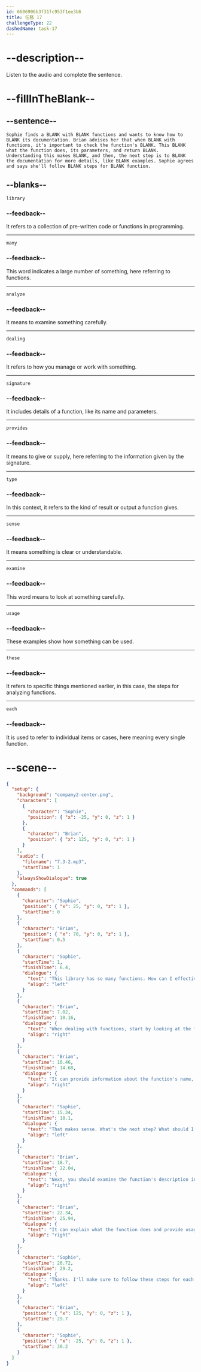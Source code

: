 ```yaml
---
id: 6606906b3f31fc953f1ee3b6
title: 任務 17
challengeType: 22
dashedName: task-17
---
```


<!-- (Audio) The whole dialogue -->

# --description--

Listen to the audio and complete the sentence.

# --fillInTheBlank--

## --sentence--

`Sophie finds a BLANK with BLANK functions and wants to know how to BLANK its documentation. Brian advises her that when BLANK with functions, it's important to check the function's BLANK. This BLANK what the function does, its parameters, and return BLANK. Understanding this makes BLANK, and then, the next step is to BLANK the documentation for more details, like BLANK examples. Sophie agrees and says she'll follow BLANK steps for BLANK function.`

## --blanks--

`library`

### --feedback--

It refers to a collection of pre-written code or functions in programming.

---

`many`

### --feedback--

This word indicates a large number of something, here referring to functions.

---

`analyze`

### --feedback--

It means to examine something carefully.

---

`dealing`

### --feedback--

It refers to how you manage or work with something.

---

`signature`

### --feedback--

It includes details of a function, like its name and parameters.

---

`provides`

### --feedback--

It means to give or supply, here referring to the information given by the signature.

---

`type`

### --feedback--

In this context, it refers to the kind of result or output a function gives.

---

`sense`

### --feedback--

It means something is clear or understandable.

---

`examine`

### --feedback--

This word means to look at something carefully.

---

`usage`

### --feedback--

These examples show how something can be used.

---

`these`

### --feedback--

It refers to specific things mentioned earlier, in this case, the steps for analyzing functions.

---

`each`

### --feedback--

It is used to refer to individual items or cases, here meaning every single function.

# --scene--

```json
{
  "setup": {
    "background": "company2-center.png",
    "characters": [
      {
        "character": "Sophie",
        "position": { "x": -25, "y": 0, "z": 1 }
      },
      {
        "character": "Brian",
        "position": { "x": 125, "y": 0, "z": 1 }
      }
    ],
    "audio": {
      "filename": "7.3-2.mp3",
      "startTime": 1
    },
    "alwaysShowDialogue": true
  },
  "commands": [
    {
      "character": "Sophie",
      "position": { "x": 25, "y": 0, "z": 1 },
      "startTime": 0
    },
    {
      "character": "Brian",
      "position": { "x": 70, "y": 0, "z": 1 },
      "startTime": 0.5
    },
    {
      "character": "Sophie",
      "startTime": 1,
      "finishTime": 6.4,
      "dialogue": {
        "text": "This library has so many functions. How can I effectively analyze the documentation for them?",
        "align": "left"
      }
    },
    {
      "character": "Brian",
      "startTime": 7.02,
      "finishTime": 10.16,
      "dialogue": {
        "text": "When dealing with functions, start by looking at the function's signature.",
        "align": "right"
      }
    },
    {
      "character": "Brian",
      "startTime": 10.46,
      "finishTime": 14.68,
      "dialogue": {
        "text": "It can provide information about the function's name, parameters, and return type.",
        "align": "right"
      }
    },
    {
      "character": "Sophie",
      "startTime": 15.34,
      "finishTime": 18.1,
      "dialogue": {
        "text": "That makes sense. What's the next step? What should I do then?",
        "align": "left"
      }
    },
    {
      "character": "Brian",
      "startTime": 18.7,
      "finishTime": 22.04,
      "dialogue": {
        "text": "Next, you should examine the function's description in the documentation.",
        "align": "right"
      }
    },
    {
      "character": "Brian",
      "startTime": 22.34,
      "finishTime": 25.94,
      "dialogue": {
        "text": "It can explain what the function does and provide usage examples.",
        "align": "right"
      }
    },
    {
      "character": "Sophie",
      "startTime": 26.72,
      "finishTime": 29.2,
      "dialogue": {
        "text": "Thanks. I'll make sure to follow these steps for each function.",
        "align": "left"
      }
    },
    {
      "character": "Brian",
      "position": { "x": 125, "y": 0, "z": 1 },
      "startTime": 29.7
    },
    {
      "character": "Sophie",
      "position": { "x": -25, "y": 0, "z": 1 },
      "startTime": 30.2
    }
  ]
}
```
